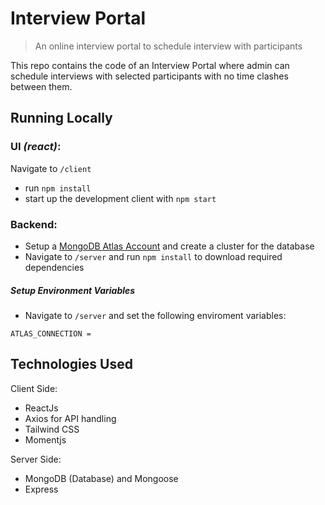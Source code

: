 # Interview Portal
> An online interview portal to schedule interview with participants

This repo contains the code of an Interview Portal where admin can schedule interviews with selected participants with no time clashes between them.

## Running Locally
### UI _(react)_:

Navigate to `/client`

- run `npm install`
- start up the development client with `npm start`

### Backend:
- Setup a [MongoDB Atlas Account](https://www.mongodb.com/cloud) and create a cluster for the database
- Navigate to `/server` and run `npm install` to download required dependencies

##### Setup Environment Variables
- Navigate to `/server` and set the following enviroment variables:
```shell
ATLAS_CONNECTION = 
```

## Technologies Used
Client Side:
- ReactJs
- Axios for API handling
- Tailwind CSS
- Momentjs

Server Side:
- MongoDB (Database) and Mongoose
- Express
